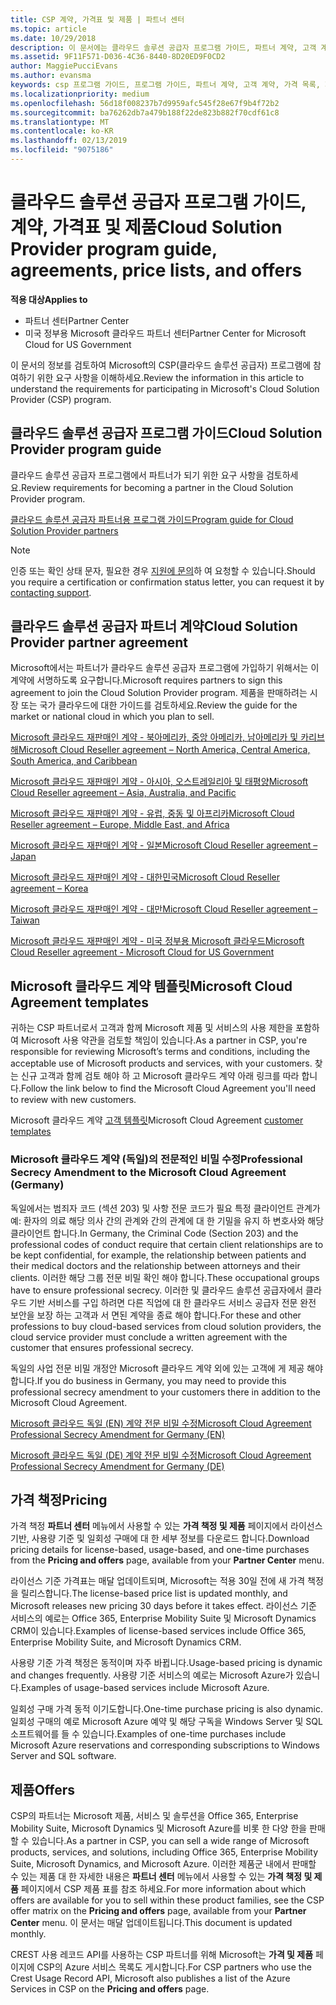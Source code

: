 ```yaml
---
title: CSP 계약, 가격표 및 제품 | 파트너 센터
ms.topic: article
ms.date: 10/29/2018
description: 이 문서에는 클라우드 솔루션 공급자 프로그램 가이드, 파트너 계약, 고객 계약, 가격 목록 및 제품 링크가 포함되어 있습니다.
ms.assetid: 9F11F571-D036-4C36-8440-8D20ED9F0CD2
author: MaggiePucciEvans
ms.author: evansma
keywords: csp 프로그램 가이드, 프로그램 가이드, 파트너 계약, 고객 계약, 가격 목록, 제품
ms.localizationpriority: medium
ms.openlocfilehash: 56d18f008237b7d9959afc545f28e67f9b4f72b2
ms.sourcegitcommit: ba76262db7a479b188f22de823b882f70cdf61c8
ms.translationtype: MT
ms.contentlocale: ko-KR
ms.lasthandoff: 02/13/2019
ms.locfileid: "9075186"
---
```

# <a name="cloud-solution-provider-program-guide-agreements-price-lists-and-offers"></a><span data-ttu-id="b2c2d-104">클라우드 솔루션 공급자 프로그램 가이드, 계약, 가격표 및 제품</span><span class="sxs-lookup"><span data-stu-id="b2c2d-104">Cloud Solution Provider program guide, agreements, price lists, and offers</span></span>

**<span data-ttu-id="b2c2d-105">적용 대상</span><span class="sxs-lookup"><span data-stu-id="b2c2d-105">Applies to</span></span>**

-  <span data-ttu-id="b2c2d-106">파트너 센터</span><span class="sxs-lookup"><span data-stu-id="b2c2d-106">Partner Center</span></span>
-  <span data-ttu-id="b2c2d-107">미국 정부용 Microsoft 클라우드 파트너 센터</span><span class="sxs-lookup"><span data-stu-id="b2c2d-107">Partner Center for Microsoft Cloud for US Government</span></span>


<span data-ttu-id="b2c2d-108">이 문서의 정보를 검토하여 Microsoft의 CSP(클라우드 솔루션 공급자) 프로그램에 참여하기 위한 요구 사항을 이해하세요.</span><span class="sxs-lookup"><span data-stu-id="b2c2d-108">Review the information in this article to understand the requirements for participating in Microsoft's Cloud Solution Provider (CSP) program.</span></span> 

## <a name="cloud-solution-provider-program-guide"></a><span data-ttu-id="b2c2d-109">클라우드 솔루션 공급자 프로그램 가이드</span><span class="sxs-lookup"><span data-stu-id="b2c2d-109">Cloud Solution Provider program guide</span></span>


<span data-ttu-id="b2c2d-110">클라우드 솔루션 공급자 프로그램에서 파트너가 되기 위한 요구 사항을 검토하세요.</span><span class="sxs-lookup"><span data-stu-id="b2c2d-110">Review requirements for becoming a partner in the Cloud Solution Provider program.</span></span>

[<span data-ttu-id="b2c2d-111">클라우드 솔루션 공급자 파트너용 프로그램 가이드</span><span class="sxs-lookup"><span data-stu-id="b2c2d-111">Program guide for Cloud Solution Provider partners</span></span>](http://go.microsoft.com/fwlink/p/?LinkId=617100)

>[!Note]
><span data-ttu-id="b2c2d-112">인증 또는 확인 상태 문자, 필요한 경우 [지원에 문의](https://partner.microsoft.com/pcv/servicerequests/create)하 여 요청할 수 있습니다.</span><span class="sxs-lookup"><span data-stu-id="b2c2d-112">Should you require a certification or confirmation status letter, you can request it by [contacting support](https://partner.microsoft.com/pcv/servicerequests/create).</span></span>

## <a name="cloud-solution-provider-partner-agreement"></a><span data-ttu-id="b2c2d-113">클라우드 솔루션 공급자 파트너 계약</span><span class="sxs-lookup"><span data-stu-id="b2c2d-113">Cloud Solution Provider partner agreement</span></span>

<span data-ttu-id="b2c2d-114">Microsoft에서는 파트너가 클라우드 솔루션 공급자 프로그램에 가입하기 위해서는 이 계약에 서명하도록 요구합니다.</span><span class="sxs-lookup"><span data-stu-id="b2c2d-114">Microsoft requires partners to sign this agreement to join the Cloud Solution Provider program.</span></span> <span data-ttu-id="b2c2d-115">제품을 판매하려는 시장 또는 국가 클라우드에 대한 가이드를 검토하세요.</span><span class="sxs-lookup"><span data-stu-id="b2c2d-115">Review the guide for the market or national cloud in which you plan to sell.</span></span>

[<span data-ttu-id="b2c2d-116">Microsoft 클라우드 재판매인 계약 - 북아메리카, 중앙 아메리카, 남아메리카 및 카리브 해</span><span class="sxs-lookup"><span data-stu-id="b2c2d-116">Microsoft Cloud Reseller agreement – North America, Central America, South America, and Caribbean</span></span>](http://download.microsoft.com/download/2/C/8/2C8CAC17-FCE7-4F51-9556-4D77C7022DF5/MCRA2018_AOC_ENG_Sep2018_CR.pdf)

[<span data-ttu-id="b2c2d-117">Microsoft 클라우드 재판매인 계약 - 아시아, 오스트레일리아 및 태평양</span><span class="sxs-lookup"><span data-stu-id="b2c2d-117">Microsoft Cloud Reseller agreement – Asia, Australia, and Pacific</span></span>](http://download.microsoft.com/download/2/C/8/2C8CAC17-FCE7-4F51-9556-4D77C7022DF5/MCRA2018_APOC_ENG_Mar2019_CR.pdf)

[<span data-ttu-id="b2c2d-118">Microsoft 클라우드 재판매인 계약 - 유럽, 중동 및 아프리카</span><span class="sxs-lookup"><span data-stu-id="b2c2d-118">Microsoft Cloud Reseller agreement – Europe, Middle East, and Africa</span></span>](http://download.microsoft.com/download/2/C/8/2C8CAC17-FCE7-4F51-9556-4D77C7022DF5/MCRA2018_EOC_ENG_Sep2018_CR.pdf)

[<span data-ttu-id="b2c2d-119">Microsoft 클라우드 재판매인 계약 - 일본</span><span class="sxs-lookup"><span data-stu-id="b2c2d-119">Microsoft Cloud Reseller agreement – Japan</span></span>](http://download.microsoft.com/download/2/C/8/2C8CAC17-FCE7-4F51-9556-4D77C7022DF5/MCRA2018_JPN_ENG_Sep2018_CR.pdf)

[<span data-ttu-id="b2c2d-120">Microsoft 클라우드 재판매인 계약 - 대한민국</span><span class="sxs-lookup"><span data-stu-id="b2c2d-120">Microsoft Cloud Reseller agreement – Korea</span></span>](http://download.microsoft.com/download/2/C/8/2C8CAC17-FCE7-4F51-9556-4D77C7022DF5/MCRA2018_KOR_ENG_Sep2018_CR.pdf)

[<span data-ttu-id="b2c2d-121">Microsoft 클라우드 재판매인 계약 - 대만</span><span class="sxs-lookup"><span data-stu-id="b2c2d-121">Microsoft Cloud Reseller agreement – Taiwan</span></span>](http://download.microsoft.com/download/2/C/8/2C8CAC17-FCE7-4F51-9556-4D77C7022DF5/MCRA2018_TAI_ENG_Sep2018_CR.pdf)

[<span data-ttu-id="b2c2d-122">Microsoft 클라우드 재판매인 계약 - 미국 정부용 Microsoft 클라우드</span><span class="sxs-lookup"><span data-stu-id="b2c2d-122">Microsoft Cloud Reseller agreement - Microsoft Cloud for US Government</span></span>](http://download.microsoft.com/download/2/C/8/2C8CAC17-FCE7-4F51-9556-4D77C7022DF5/MCRA2018_AOC_USGCC_ENG_Feb2019_CR.pdf)


## <a name="microsoft-cloud-agreement-templates"></a><span data-ttu-id="b2c2d-123">Microsoft 클라우드 계약 템플릿</span><span class="sxs-lookup"><span data-stu-id="b2c2d-123">Microsoft Cloud Agreement templates</span></span>

<span data-ttu-id="b2c2d-124">귀하는 CSP 파트너로서 고객과 함께 Microsoft 제품 및 서비스의 사용 제한을 포함하여 Microsoft 사용 약관을 검토할 책임이 있습니다.</span><span class="sxs-lookup"><span data-stu-id="b2c2d-124">As a partner in CSP, you're responsible for reviewing Microsoft’s terms and conditions, including the acceptable use of Microsoft products and services, with your customers.</span></span> <span data-ttu-id="b2c2d-125">찾는 신규 고객과 함께 검토 해야 하 고 Microsoft 클라우드 계약 아래 링크를 따라 합니다.</span><span class="sxs-lookup"><span data-stu-id="b2c2d-125">Follow the link below to find the Microsoft Cloud Agreement you'll need to review with new customers.</span></span> 

<span data-ttu-id="b2c2d-126">Microsoft 클라우드 계약 [고객 템플릿](agreements.md)</span><span class="sxs-lookup"><span data-stu-id="b2c2d-126">Microsoft Cloud Agreement [customer templates](agreements.md)</span></span>

### <a name="professional-secrecy-amendment-to-the-microsoft-cloud-agreement-germany"></a><span data-ttu-id="b2c2d-127">Microsoft 클라우드 계약 (독일)의 전문적인 비밀 수정</span><span class="sxs-lookup"><span data-stu-id="b2c2d-127">Professional Secrecy Amendment to the Microsoft Cloud Agreement (Germany)</span></span>

<span data-ttu-id="b2c2d-128">독일에서는 범죄자 코드 (섹션 203) 및 사항 전문 코드가 필요 특정 클라이언트 관계가 예: 환자의 의료 해당 의사 간의 관계와 간의 관계에 대 한 기밀을 유지 하 변호사와 해당 클라이언트 합니다.</span><span class="sxs-lookup"><span data-stu-id="b2c2d-128">In Germany, the Criminal Code (Section 203) and the professional codes of conduct require that certain client relationships are to be kept confidential, for example, the relationship between patients and their medical doctors and the relationship between attorneys and their clients.</span></span> <span data-ttu-id="b2c2d-129">이러한 해당 그룹 전문 비밀 확인 해야 합니다.</span><span class="sxs-lookup"><span data-stu-id="b2c2d-129">These occupational groups have to ensure professional secrecy.</span></span> <span data-ttu-id="b2c2d-130">이러한 및 클라우드 솔루션 공급자에서 클라우드 기반 서비스를 구입 하려면 다른 직업에 대 한 클라우드 서비스 공급자 전문 완전 보안을 보장 하는 고객과 서 면된 계약을 종료 해야 합니다.</span><span class="sxs-lookup"><span data-stu-id="b2c2d-130">For these and other professions to buy cloud-based services from cloud solution providers, the cloud service provider must conclude a written agreement with the customer that ensures professional secrecy.</span></span> 

<span data-ttu-id="b2c2d-131">독일의 사업 전문 비밀 개정안 Microsoft 클라우드 계약 외에 있는 고객에 게 제공 해야 합니다.</span><span class="sxs-lookup"><span data-stu-id="b2c2d-131">If you do business in Germany, you may need to provide this professional secrecy amendment to your customers there in addition to the Microsoft Cloud Agreement.</span></span>

[<span data-ttu-id="b2c2d-132">Microsoft 클라우드 독일 (EN) 계약 전문 비밀 수정</span><span class="sxs-lookup"><span data-stu-id="b2c2d-132">Microsoft Cloud Agreement Professional Secrecy Amendment for Germany (EN)</span></span>](https://go.microsoft.com/fwlink/?linkid=2030827&clcid=0x409)

[<span data-ttu-id="b2c2d-133">Microsoft 클라우드 독일 (DE) 계약 전문 비밀 수정</span><span class="sxs-lookup"><span data-stu-id="b2c2d-133">Microsoft Cloud Agreement Professional Secrecy Amendment for Germany (DE)</span></span>](https://go.microsoft.com/fwlink/?linkid=2030827&clcid=0x407)


## <a name="pricing"></a><span data-ttu-id="b2c2d-134">가격 책정</span><span class="sxs-lookup"><span data-stu-id="b2c2d-134">Pricing</span></span>


<span data-ttu-id="b2c2d-135">가격 책정 **파트너 센터** 메뉴에서 사용할 수 있는 **가격 책정 및 제품** 페이지에서 라이선스 기반, 사용량 기준 및 일회성 구매에 대 한 세부 정보를 다운로드 합니다.</span><span class="sxs-lookup"><span data-stu-id="b2c2d-135">Download pricing details for license-based, usage-based, and one-time purchases from the **Pricing and offers** page, available from your **Partner Center** menu.</span></span> 

<span data-ttu-id="b2c2d-136">라이선스 기준 가격표는 매달 업데이트되며, Microsoft는 적용 30일 전에 새 가격 책정을 릴리스합니다.</span><span class="sxs-lookup"><span data-stu-id="b2c2d-136">The license-based price list is updated monthly, and Microsoft releases new pricing 30 days before it takes effect.</span></span> <span data-ttu-id="b2c2d-137">라이선스 기준 서비스의 예로는 Office 365, Enterprise Mobility Suite 및 Microsoft Dynamics CRM이 있습니다.</span><span class="sxs-lookup"><span data-stu-id="b2c2d-137">Examples of license-based services include Office 365, Enterprise Mobility Suite, and Microsoft Dynamics CRM.</span></span> 

<span data-ttu-id="b2c2d-138">사용량 기준 가격 책정은 동적이며 자주 바뀝니다.</span><span class="sxs-lookup"><span data-stu-id="b2c2d-138">Usage-based pricing is dynamic and changes frequently.</span></span> <span data-ttu-id="b2c2d-139">사용량 기준 서비스의 예로는 Microsoft Azure가 있습니다.</span><span class="sxs-lookup"><span data-stu-id="b2c2d-139">Examples of usage-based services include Microsoft Azure.</span></span>

<span data-ttu-id="b2c2d-140">일회성 구매 가격 동적 이기도합니다.</span><span class="sxs-lookup"><span data-stu-id="b2c2d-140">One-time purchase pricing is also dynamic.</span></span> <span data-ttu-id="b2c2d-141">일회성 구매의 예로 Microsoft Azure 예약 및 해당 구독을 Windows Server 및 SQL 소프트웨어를 들 수 있습니다.</span><span class="sxs-lookup"><span data-stu-id="b2c2d-141">Examples of one-time purchases include Microsoft Azure reservations and corresponding subscriptions to Windows Server and SQL software.</span></span> 


## <a name="offers"></a><span data-ttu-id="b2c2d-142">제품</span><span class="sxs-lookup"><span data-stu-id="b2c2d-142">Offers</span></span>


<span data-ttu-id="b2c2d-143">CSP의 파트너는 Microsoft 제품, 서비스 및 솔루션을 Office 365, Enterprise Mobility Suite, Microsoft Dynamics 및 Microsoft Azure를 비롯 한 다양 한을 판매할 수 있습니다.</span><span class="sxs-lookup"><span data-stu-id="b2c2d-143">As a partner in CSP, you can sell a wide range of Microsoft products, services, and solutions, including Office 365, Enterprise Mobility Suite, Microsoft Dynamics, and Microsoft Azure.</span></span> <span data-ttu-id="b2c2d-144">이러한 제품군 내에서 판매할 수 있는 제품 대 한 자세한 내용은 **파트너 센터** 메뉴에서 사용할 수 있는 **가격 책정 및 제품** 페이지에서 CSP 제품 표를 참조 하세요.</span><span class="sxs-lookup"><span data-stu-id="b2c2d-144">For more information about which offers are available for you to sell within these product families, see the CSP offer matrix on the **Pricing and offers** page, available from your **Partner Center** menu.</span></span> <span data-ttu-id="b2c2d-145">이 문서는 매달 업데이트됩니다.</span><span class="sxs-lookup"><span data-stu-id="b2c2d-145">This document is updated monthly.</span></span>

<span data-ttu-id="b2c2d-146">CREST 사용 레코드 API를 사용하는 CSP 파트너를 위해 Microsoft는 **가격 및 제품** 페이지에 CSP의 Azure 서비스 목록도 게시합니다.</span><span class="sxs-lookup"><span data-stu-id="b2c2d-146">For CSP partners who use the Crest Usage Record API, Microsoft also publishes a list of the Azure Services in CSP on the **Pricing and offers** page.</span></span>


